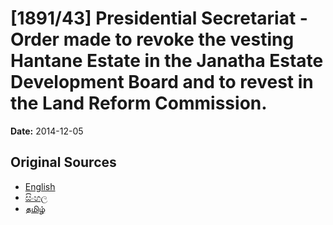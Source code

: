 # [1891/43] Presidential Secretariat - Order made to revoke the vesting Hantane Estate in the Janatha Estate Development Board and to revest in the Land Reform Commission.

**Date:** 2014-12-05

## Original Sources

- [English](https://documents.gov.lk/view/extra-gazettes/2014/12/1891-43_E.pdf)
- [සිංහල](https://documents.gov.lk/view/extra-gazettes/2014/12/1891-43_S.pdf)
- [தமிழ்](https://documents.gov.lk/view/extra-gazettes/2014/12/1891-43_T.pdf)
